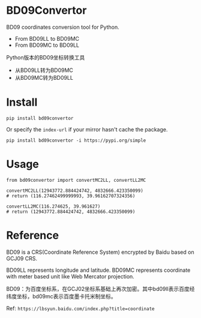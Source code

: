 # BD09Convertor
BD09 coordinates conversion tool for Python.
- From BD09LL to BD09MC
- From BD09MC to BD09LL

Python版本的BD09坐标转换工具
- 从BD09LL转为BD09MC
- 从BD09MC转为BD09LL

# Install
```
pip install bd09convertor
```

Or specify the `index-url` if your mirror hasn't cache the package.
```
pip install bd09convertor -i https://pypi.org/simple
```

# Usage
```
from bd09convertor import convertMC2LL, convertLL2MC

convertMC2LL(12943772.884424742, 4832666.423350099) 
# return (116.27462499999993, 39.96162707324356)

convertLL2MC(116.274625, 39.961627) 
# return (12943772.884424742, 4832666.423350099)
```

# Reference
BD09 is a CRS(Coordinate Reference System) encrypted by Baidu based on GCJ09 CRS.

BD09LL represents longitude and latitude.
BD09MC represents coordinate with meter based unit like Web Mercator projection.

BD09：为百度坐标系，在GCJ02坐标系基础上再次加密。其中bd09ll表示百度经纬度坐标，bd09mc表示百度墨卡托米制坐标。

Ref: `https://lbsyun.baidu.com/index.php?title=coordinate`